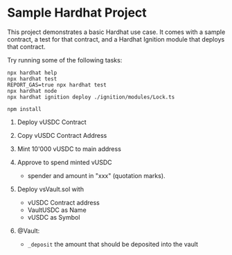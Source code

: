 
# Sample Hardhat Project

This project demonstrates a basic Hardhat use case. It comes with a sample contract, a test for that contract, and a Hardhat Ignition module that deploys that contract.

Try running some of the following tasks:

```shell
npx hardhat help
npx hardhat test
REPORT_GAS=true npx hardhat test
npx hardhat node
npx hardhat ignition deploy ./ignition/modules/Lock.ts
```


`npm install`

1. Deploy vUSDC Contract

2. Copy vUSDC Contract Address

3. Mint 10'000 vUSDC to main address

4. Approve to spend minted vUSDC
    - spender and amount in "xxx" (quotation marks).


5. Deploy vsVault.sol with 
    - vUSDC Contract address
    - VaultUSDC as Name
    - vUSDC as Symbol 

6. @Vault: 
    - `_deposit` the amount that should be deposited into the vault
